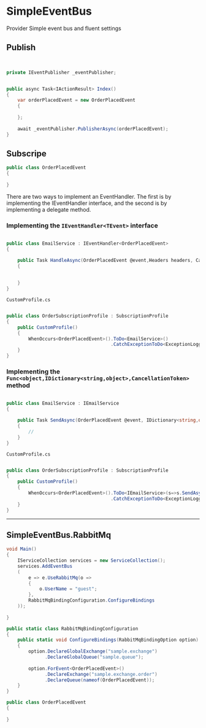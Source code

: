 # SimpleEventBus

Provider Simple event bus and fluent settings




## Publish


```csharp


private IEventPublisher _eventPublisher;


public async Task<IActionResult> Index()
{
    var orderPlacedEvent = new OrderPlacedEvent
    {
        
    };
    
    await _eventPublisher.PublisherAsync(orderPlacedEvent);
}


```

## Subscripe


```csharp
public class OrderPlacedEvent 
{
    
}
```


There are two ways to implement an EventHandler. The first is by implementing the IEventHandler interface, and the second is by implementing a delegate method.

### Implementing the `IEventHandler<TEvent>` interface

```csharp

public class EmailService : IEventHandler<OrderPlacedEvent> 
{

    public Task HandleAsync(OrderPlacedEvent @event,Headers headers, CancellationToken cancellationToken)
    {
    
    
    }
}

```

`CustomProfile.cs`

```csharp

public class OrderSubscriptionProfile : SubscriptionProfile
{
    public CustomProfile()
    {
        WhenOccurs<OrderPlacedEvent>().ToDo<EmailService>() 
                                      .CatchExceptionToDo<ExceptionLoggingHandler>();
    }
}
```

### Implementing the `Func<object,IDictionary<string,object>,CancellationToken>` method

```csharp

public class EmailService : IEmailService
{

	public Task SendAsync(OrderPlacedEvent @event, IDictionary<string,object> headers, CancellationToken cancellationToken)
	{
		// 
	}
}

```

`CustomProfile.cs`

```csharp

public class OrderSubscriptionProfile : SubscriptionProfile
{
    public CustomProfile()
    {
        WhenOccurs<OrderPlacedEvent>().ToDo<IEmailService>(s=>s.SendAsync) 
                                      .CatchExceptionToDo<ExceptionLoggingHandler>();
    }
}
```





--- 

## SimpleEventBus.RabbitMq


```csharp
void Main()
{
	IServiceCollection services = new ServiceCollection();
	services.AddEventBus
	(
		e => e.UseRabbitMq(o => 
		{
			o.UserName = "guest";
		},
		RabbitMqBindingConfiguration.ConfigureBindings  
	));
	
}

public static class RabbitMqBindingConfiguration
{
	public static void ConfigureBindings(RabbitMqBindingOption option) 
	{
		option.DeclareGlobalExchange("sample.exchange")
              .DeclareGlobalQueue("sample.queue");
		
		option.ForEvent<OrderPlacedEvent>()
              .DeclareExchange("sample.exchange.order")
              .DeclareQueue(nameof(OrderPlacedEvent));
	}
}

public class OrderPlacedEvent 
{
	
}
```
